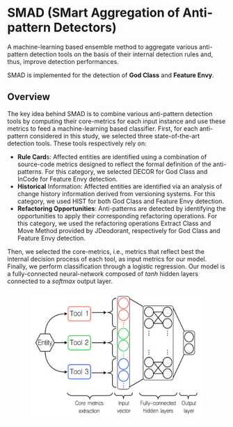 # SMAD (SMart Aggregation of Anti-pattern Detectors)
A machine-learning based ensemble method to aggregate various anti-pattern detection tools on the basis of their 
internal detection rules and, thus, improve detection performances.

SMAD is implemented for the detection of **God Class** and **Feature Envy**.

## Overview
The key idea behind SMAD is to combine various anti-pattern detection tools by computing
their core-metrics for each input instance and use these metrics to feed a machine-learning based classifier. 
First, for each anti-pattern considered in this study, we selected three state-of-the-art detection tools. 
These tools respectively rely on:
* **Rule Card**s: Affected entities are identified using a combination of source-code metrics designed to reflect the formal definition of the anti-patterns.
For this category, we selected DECOR for God Class and InCode for Feature Envy detection.
* **Historical** Information: Affected entities are identified via an analysis of change history information derived from versioning systems. 
For this category, we used HIST for both God Class and Feature Envy detection.
* **Refactoring Opportunities**: Anti-patterns are detected by identifying the opportunities to apply their corresponding refactoring operations. 
For this category, we used the refactoring operations Extract Class and Move Method provided by JDeodorant, respectively for God Class and Feature Envy detection.

Then, we selected the core-metrics, i.e., metrics that reflect best the internal decision process of each tool, as input metrics for our model. 
Finally, we perform classification through a logistic regression. 
Our model is a fully-connected neural-network composed of *tanh* hidden layers connected to a *softmax* output layer.

<p align="center">
  <img src="images/SMAD.png" alt="alt text" width=400 height=300, class="center"/>
</p>
  
